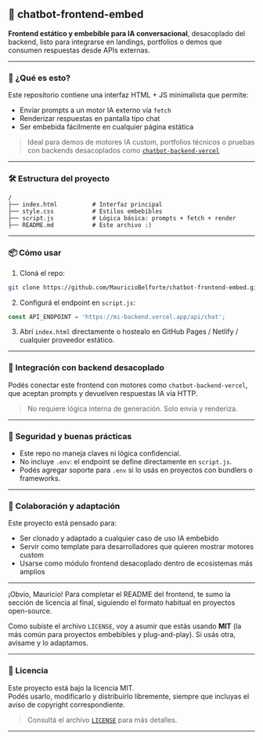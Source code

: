 
## 🧩 chatbot-frontend-embed

**Frontend estático y embebible para IA conversacional**, desacoplado del backend, listo para integrarse en landings, portfolios o demos que consumen respuestas desde APIs externas.

---

### 🚀 ¿Qué es esto?

Este repositorio contiene una interfaz HTML + JS minimalista que permite:

- Enviar prompts a un motor IA externo vía `fetch`
- Renderizar respuestas en pantalla tipo chat
- Ser embebida fácilmente en cualquier página estática

> Ideal para demos de motores IA custom, portfolios técnicos o pruebas con backends desacoplados como [`chatbot-backend-vercel`](https://github.com/MauricioBelforte/chatbot-backend-vercel)

---

### 🛠️ Estructura del proyecto

```
/
├── index.html          # Interfaz principal
├── style.css           # Estilos embebibles
├── script.js           # Lógica básica: prompts + fetch + render
├── README.md           # Este archivo :)
```

---

### 📦 Cómo usar

1. Cloná el repo:

```bash
git clone https://github.com/MauricioBelforte/chatbot-frontend-embed.git
```

2. Configurá el endpoint en `script.js`:

```js
const API_ENDPOINT = 'https://mi-backend.vercel.app/api/chat';
```

3. Abrí `index.html` directamente o hostealo en GitHub Pages / Netlify / cualquier proveedor estático.

---

### 🎯 Integración con backend desacoplado

Podés conectar este frontend con motores como `chatbot-backend-vercel`, que aceptan prompts y devuelven respuestas IA vía HTTP.

> No requiere lógica interna de generación. Solo envía y renderiza.

---

### 🔐 Seguridad y buenas prácticas

- Este repo no maneja claves ni lógica confidencial.
- No incluye `.env`: el endpoint se define directamente en `script.js`.
- Podés agregar soporte para `.env` si lo usás en proyectos con bundlers o frameworks.

---

### 👥 Colaboración y adaptación

Este proyecto está pensado para:

- Ser clonado y adaptado a cualquier caso de uso IA embebido
- Servir como template para desarrolladores que quieren mostrar motores custom
- Usarse como módulo frontend desacoplado dentro de ecosistemas más amplios

---
¡Obvio, Mauricio! Para completar el README del frontend, te sumo la sección de licencia al final, siguiendo el formato habitual en proyectos open-source.

Como subiste el archivo `LICENSE`, voy a asumir que estás usando **MIT** (la más común para proyectos embebibles y plug-and-play). Si usás otra, avisame y lo adaptamos.

---

### 📄 Licencia

Este proyecto está bajo la licencia MIT.  
Podés usarlo, modificarlo y distribuirlo libremente, siempre que incluyas el aviso de copyright correspondiente.

> Consultá el archivo [`LICENSE`](./LICENSE) para más detalles.

---

